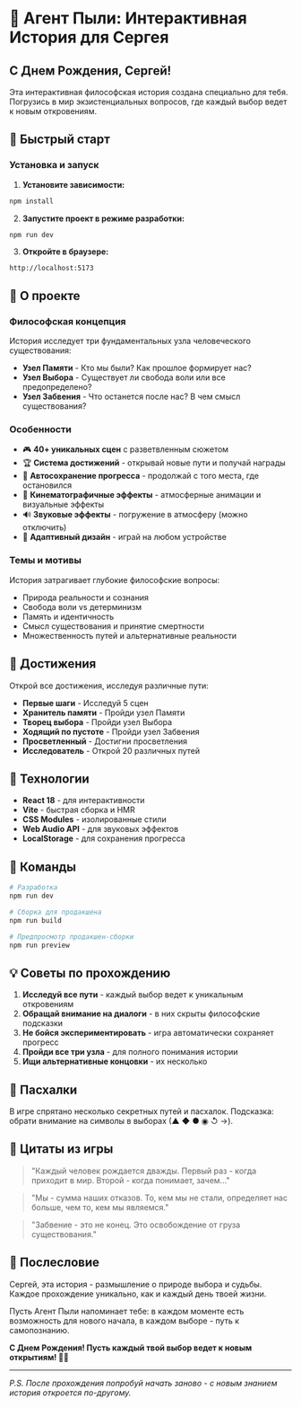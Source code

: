 # 🎂 Агент Пыли: Интерактивная История для Сергея

## С Днем Рождения, Сергей! 

Эта интерактивная философская история создана специально для тебя. Погрузись в мир экзистенциальных вопросов, где каждый выбор ведет к новым откровениям.

## 🚀 Быстрый старт

### Установка и запуск

1. **Установите зависимости:**
```bash
npm install
```

2. **Запустите проект в режиме разработки:**
```bash
npm run dev
```

3. **Откройте в браузере:**
```
http://localhost:5173
```

## 📖 О проекте

### Философская концепция

История исследует три фундаментальных узла человеческого существования:

- **Узел Памяти** - Кто мы были? Как прошлое формирует нас?
- **Узел Выбора** - Существует ли свобода воли или все предопределено?
- **Узел Забвения** - Что останется после нас? В чем смысл существования?

### Особенности

- 🎮 **40+ уникальных сцен** с разветвленным сюжетом
- 🏆 **Система достижений** - открывай новые пути и получай награды
- 💾 **Автосохранение прогресса** - продолжай с того места, где остановился
- 🎨 **Кинематографичные эффекты** - атмосферные анимации и визуальные эффекты
- 🔊 **Звуковые эффекты** - погружение в атмосферу (можно отключить)
- 📱 **Адаптивный дизайн** - играй на любом устройстве

### Темы и мотивы

История затрагивает глубокие философские вопросы:

- Природа реальности и сознания
- Свобода воли vs детерминизм  
- Память и идентичность
- Смысл существования и принятие смертности
- Множественность путей и альтернативные реальности

## 🎯 Достижения

Открой все достижения, исследуя различные пути:

- **Первые шаги** - Исследуй 5 сцен
- **Хранитель памяти** - Пройди узел Памяти
- **Творец выбора** - Пройди узел Выбора
- **Ходящий по пустоте** - Пройди узел Забвения
- **Просветленный** - Достигни просветления
- **Исследователь** - Открой 20 различных путей

## 🎨 Технологии

- **React 18** - для интерактивности
- **Vite** - быстрая сборка и HMR
- **CSS Modules** - изолированные стили
- **Web Audio API** - для звуковых эффектов
- **LocalStorage** - для сохранения прогресса

## 🔄 Команды

```bash
# Разработка
npm run dev

# Сборка для продакшена
npm run build

# Предпросмотр продакшен-сборки
npm run preview
```

## 💡 Советы по прохождению

1. **Исследуй все пути** - каждый выбор ведет к уникальным откровениям
2. **Обращай внимание на диалоги** - в них скрыты философские подсказки
3. **Не бойся экспериментировать** - игра автоматически сохраняет прогресс
4. **Пройди все три узла** - для полного понимания истории
5. **Ищи альтернативные концовки** - их несколько

## 🌟 Пасхалки

В игре спрятано несколько секретных путей и пасхалок. Подсказка: обрати внимание на символы в выборах (▲ ◆ ● ◉ ↺ →).

## 📝 Цитаты из игры

> "Каждый человек рождается дважды. Первый раз - когда приходит в мир. Второй - когда понимает, зачем..."

> "Мы - сумма наших отказов. То, кем мы не стали, определяет нас больше, чем то, кем мы являемся."

> "Забвение - это не конец. Это освобождение от груза существования."

## 🎁 Послесловие

Сергей, эта история - размышление о природе выбора и судьбы. Каждое прохождение уникально, как и каждый день твоей жизни. 

Пусть Агент Пыли напоминает тебе: в каждом моменте есть возможность для нового начала, в каждом выборе - путь к самопознанию.

**С Днем Рождения! Пусть каждый твой выбор ведет к новым открытиям! 🎂✨**

---

*P.S. После прохождения попробуй начать заново - с новым знанием история откроется по-другому.*